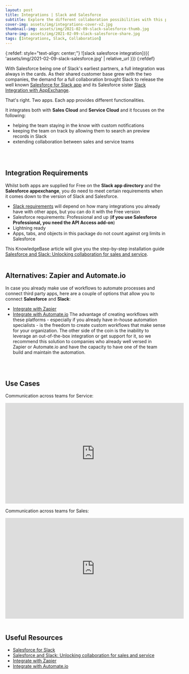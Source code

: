 ```yaml
---
layout: post
title: Integrations | Slack and Salesforce
subtitle: Explore the different collaboration possibilities with this popular integration.
cover-img: assets/img/integrations-cover-v2.jpg
thumbnail-img: assets/img/2021-02-09-slack-salesforce-thumb.jpg
share-img: assets/img/2021-02-09-slack-salesforce-share.jpg
tags: [Integrations, Slack, Collaboration]
---
```


{:refdef: style="text-align: center;"}
![slack salesforce integration]({{ 'assets/img/2021-02-09-slack-salesforce.jpg' | relative_url }})
{:refdef}

With Salesforce being one of Slack's earliest partners, a full integration was always in the cards. As their shared customer base grew with the two companies, the demand for a full collaboration brought Slack to release the well known [Salesforce for Slack app](https://slack.com/apps/AKGPGUFP1-salesforce) and its Salesforce sister [Slack Integration with AppExchange](https://www.salesforce.com/solutions/small-business-solutions/integrations/slack-crm-integration/).

That's right. Two apps. Each app provides different functionalities.

It integrates both with **Sales Cloud** and **Service Cloud** and it focuses on the following:
* helping the team staying in the know with custom notifications
* keeping the team on track by allowing them to search an preview records in Slack
* extending collaboration between sales and service teams
<br/>
<br/>

## Integration Requirements
Whilst both apps are supplied for Free on the **Slack app directory** and the **Salesforce appexchange**, you do need to meet certain requirements when it comes down to the version of Slack and Salesforce.

* [Slack requirements](https://slack.com/intl/en-nz/pricing) will depend on how many integrations you already have with other apps, but you can do it with the Free version
* Salesforce requirements: Professional and up (**if you use Salesforce Professional, you need the API Access add-on**)
* Lightning ready
* Apps, tabs, and objects in this package do not count against org limits in Salesforce

This KnowledgeBase article will give you the step-by-step installation guide [Salesforce and Slack: Unlocking collaboration for sales and service](https://slack.com/intl/en-nz/blog/collaboration/salesforce-and-slack-for-sales-and-service).
<br/>
<br/>

## Alternatives: Zapier and Automate.io
In case you already make use of workflows to automate processes and connect third party apps, here are a couple of options that allow you to connect **Salesforce** and **Slack**:
* [Integrate with Zapier](https://zapier.com/apps/salesforce/integrations/slack)
* [Integrate with Automate.io](https://automate.io/integration/salesforce/slack)
The advantage of creating workflows with these platforms - especially if you already have in-house automation specialists - is the freedom to create custom workflows that make sense for your organization.
The other side of the coin is the inability to leverage an out-of-the-box integration or get support for it, so we recommend this solution to companies who already well versed in Zapier or Automate.io and have the capacity to have one of the team build and maintain the automation.
<br/>
<br/>

## Use Cases
Communication across teams for Service:

<iframe width="560" height="315" src="https://www.youtube.com/embed/qaeMmJ_pub8" frameborder="0" allow="accelerometer; autoplay; clipboard-write; encrypted-media; gyroscope; picture-in-picture" allowfullscreen></iframe>


Communication across teams for Sales:

<iframe width="560" height="315" src="https://www.youtube.com/embed/I-LJCfAwS68" frameborder="0" allow="accelerometer; autoplay; clipboard-write; encrypted-media; gyroscope; picture-in-picture" allowfullscreen></iframe>
<br/>
<br/>

## Useful Resources
* [Salesforce for Slack](https://slack.com/intl/en-nz/help/articles/227838227-Salesforce-for-Slack)
* [Salesforce and Slack: Unlocking collaboration for sales and service](https://slack.com/intl/en-nz/blog/collaboration/salesforce-and-slack-for-sales-and-service)
* [Integrate with Zapier](https://zapier.com/apps/salesforce/integrations/slack)
* [Integrate with Automate.io](https://automate.io/integration/salesforce/slack)
